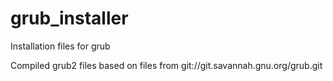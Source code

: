 # grub_installer
Installation files for grub

Compiled grub2 files based on files from git://git.savannah.gnu.org/grub.git
